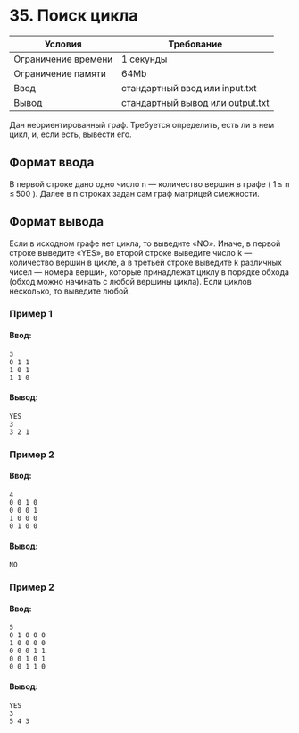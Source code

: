 # 35. Поиск цикла

| Условия             | Требование                         |
| ------------------- | ---------------------------------- | 
| Ограничение времени | 1 секунды                          |
| Ограничение памяти  | 64Mb                               |
| Ввод                | стандартный ввод или input.txt     |
| Вывод               | стандартный вывод или output.txt   |

Дан неориентированный граф. Требуется определить, есть ли в нем цикл, и, если есть, вывести его.

## Формат ввода
В первой строке дано одно число n — количество вершин в графе ( 1 ≤ n ≤ 500 ). Далее в n строках задан сам граф матрицей смежности.

## Формат вывода
Если в иcходном графе нет цикла, то выведите «NO». Иначе, в первой строке выведите «YES», во второй строке выведите число k — количество вершин в цикле, а в третьей строке выведите k различных чисел — номера вершин, которые принадлежат циклу в порядке обхода (обход можно начинать с любой вершины цикла). Если циклов несколько, то выведите любой.

### Пример 1
#### Ввод:
```
3
0 1 1
1 0 1
1 1 0
```
#### Вывод:
```
YES
3
3 2 1
```
### Пример 2
#### Ввод:
```
4
0 0 1 0
0 0 0 1
1 0 0 0
0 1 0 0
```
#### Вывод:
```
NO
```
### Пример 2
#### Ввод:
```
5
0 1 0 0 0
1 0 0 0 0
0 0 0 1 1
0 0 1 0 1
0 0 1 1 0
```
#### Вывод:
```
YES
3
5 4 3
```
